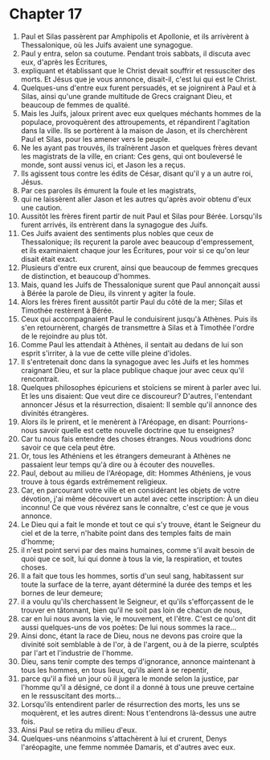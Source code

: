 # Chapter 17

1. Paul et Silas passèrent par Amphipolis et Apollonie, et ils arrivèrent à Thessalonique, où les Juifs avaient une synagogue.
2. Paul y entra, selon sa coutume. Pendant trois sabbats, il discuta avec eux, d'après les Écritures,
3. expliquant et établissant que le Christ devait souffrir et ressusciter des morts. Et Jésus que je vous annonce, disait-il, c'est lui qui est le Christ.
4. Quelques-uns d'entre eux furent persuadés, et se joignirent à Paul et à Silas, ainsi qu'une grande multitude de Grecs craignant Dieu, et beaucoup de femmes de qualité.
5. Mais les Juifs, jaloux prirent avec eux quelques méchants hommes de la populace, provoquèrent des attroupements, et répandirent l'agitation dans la ville. Ils se portèrent à la maison de Jason, et ils cherchèrent Paul et Silas, pour les amener vers le peuple.
6. Ne les ayant pas trouvés, ils traînèrent Jason et quelques frères devant les magistrats de la ville, en criant: Ces gens, qui ont bouleversé le monde, sont aussi venus ici, et Jason les a reçus.
7. Ils agissent tous contre les édits de César, disant qu'il y a un autre roi, Jésus.
8. Par ces paroles ils émurent la foule et les magistrats,
9. qui ne laissèrent aller Jason et les autres qu'après avoir obtenu d'eux une caution.
10. Aussitôt les frères firent partir de nuit Paul et Silas pour Bérée. Lorsqu'ils furent arrivés, ils entrèrent dans la synagogue des Juifs.
11. Ces Juifs avaient des sentiments plus nobles que ceux de Thessalonique; ils reçurent la parole avec beaucoup d'empressement, et ils examinaient chaque jour les Écritures, pour voir si ce qu'on leur disait était exact.
12. Plusieurs d'entre eux crurent, ainsi que beaucoup de femmes grecques de distinction, et beaucoup d'hommes.
13. Mais, quand les Juifs de Thessalonique surent que Paul annonçait aussi à Bérée la parole de Dieu, ils vinrent y agiter la foule.
14. Alors les frères firent aussitôt partir Paul du côté de la mer; Silas et Timothée restèrent à Bérée.
15. Ceux qui accompagnaient Paul le conduisirent jusqu'à Athènes. Puis ils s'en retournèrent, chargés de transmettre à Silas et à Timothée l'ordre de le rejoindre au plus tôt.
16. Comme Paul les attendait à Athènes, il sentait au dedans de lui son esprit s'irriter, à la vue de cette ville pleine d'idoles.
17. Il s'entretenait donc dans la synagogue avec les Juifs et les hommes craignant Dieu, et sur la place publique chaque jour avec ceux qu'il rencontrait.
18. Quelques philosophes épicuriens et stoïciens se mirent à parler avec lui. Et les uns disaient: Que veut dire ce discoureur? D'autres, l'entendant annoncer Jésus et la résurrection, disaient: Il semble qu'il annonce des divinités étrangères.
19. Alors ils le prirent, et le menèrent à l'Aréopage, en disant: Pourrions-nous savoir quelle est cette nouvelle doctrine que tu enseignes?
20. Car tu nous fais entendre des choses étranges. Nous voudrions donc savoir ce que cela peut être.
21. Or, tous les Athéniens et les étrangers demeurant à Athènes ne passaient leur temps qu'à dire ou à écouter des nouvelles.
22. Paul, debout au milieu de l'Aréopage, dit: Hommes Athéniens, je vous trouve à tous égards extrêmement religieux.
23. Car, en parcourant votre ville et en considérant les objets de votre dévotion, j'ai même découvert un autel avec cette inscription: À un dieu inconnu! Ce que vous révérez sans le connaître, c'est ce que je vous annonce.
24. Le Dieu qui a fait le monde et tout ce qui s'y trouve, étant le Seigneur du ciel et de la terre, n'habite point dans des temples faits de main d'homme;
25. il n'est point servi par des mains humaines, comme s'il avait besoin de quoi que ce soit, lui qui donne à tous la vie, la respiration, et toutes choses.
26. Il a fait que tous les hommes, sortis d'un seul sang, habitassent sur toute la surface de la terre, ayant déterminé la durée des temps et les bornes de leur demeure;
27. il a voulu qu'ils cherchassent le Seigneur, et qu'ils s'efforçassent de le trouver en tâtonnant, bien qu'il ne soit pas loin de chacun de nous,
28. car en lui nous avons la vie, le mouvement, et l'être. C'est ce qu'ont dit aussi quelques-uns de vos poètes: De lui nous sommes la race...
29. Ainsi donc, étant la race de Dieu, nous ne devons pas croire que la divinité soit semblable à de l'or, à de l'argent, ou à de la pierre, sculptés par l'art et l'industrie de l'homme.
30. Dieu, sans tenir compte des temps d'ignorance, annonce maintenant à tous les hommes, en tous lieux, qu'ils aient à se repentir,
31. parce qu'il a fixé un jour où il jugera le monde selon la justice, par l'homme qu'il a désigné, ce dont il a donné à tous une preuve certaine en le ressuscitant des morts...
32. Lorsqu'ils entendirent parler de résurrection des morts, les uns se moquèrent, et les autres dirent: Nous t'entendrons là-dessus une autre fois.
33. Ainsi Paul se retira du milieu d'eux.
34. Quelques-uns néanmoins s'attachèrent à lui et crurent, Denys l'aréopagite, une femme nommée Damaris, et d'autres avec eux.

